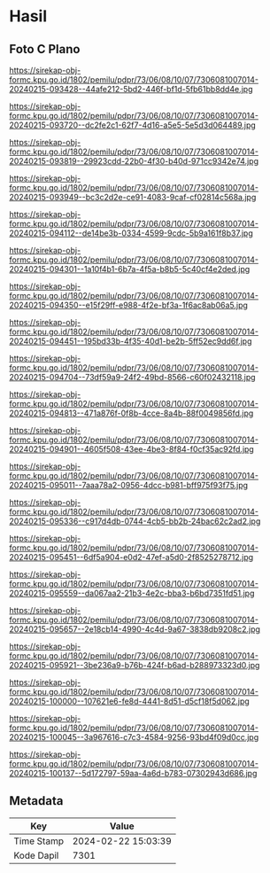 # Hasil

## Foto C Plano

https://sirekap-obj-formc.kpu.go.id/1802/pemilu/pdpr/73/06/08/10/07/7306081007014-20240215-093428--44afe212-5bd2-446f-bf1d-5fb61bb8dd4e.jpg

https://sirekap-obj-formc.kpu.go.id/1802/pemilu/pdpr/73/06/08/10/07/7306081007014-20240215-093720--dc2fe2c1-62f7-4d16-a5e5-5e5d3d064489.jpg

https://sirekap-obj-formc.kpu.go.id/1802/pemilu/pdpr/73/06/08/10/07/7306081007014-20240215-093819--29923cdd-22b0-4f30-b40d-971cc9342e74.jpg

https://sirekap-obj-formc.kpu.go.id/1802/pemilu/pdpr/73/06/08/10/07/7306081007014-20240215-093949--bc3c2d2e-ce91-4083-9caf-cf02814c568a.jpg

https://sirekap-obj-formc.kpu.go.id/1802/pemilu/pdpr/73/06/08/10/07/7306081007014-20240215-094112--de14be3b-0334-4599-9cdc-5b9a161f8b37.jpg

https://sirekap-obj-formc.kpu.go.id/1802/pemilu/pdpr/73/06/08/10/07/7306081007014-20240215-094301--1a10f4b1-6b7a-4f5a-b8b5-5c40cf4e2ded.jpg

https://sirekap-obj-formc.kpu.go.id/1802/pemilu/pdpr/73/06/08/10/07/7306081007014-20240215-094350--e15f29ff-e988-4f2e-bf3a-1f6ac8ab06a5.jpg

https://sirekap-obj-formc.kpu.go.id/1802/pemilu/pdpr/73/06/08/10/07/7306081007014-20240215-094451--195bd33b-4f35-40d1-be2b-5ff52ec9dd6f.jpg

https://sirekap-obj-formc.kpu.go.id/1802/pemilu/pdpr/73/06/08/10/07/7306081007014-20240215-094704--73df59a9-24f2-49bd-8566-c60f02432118.jpg

https://sirekap-obj-formc.kpu.go.id/1802/pemilu/pdpr/73/06/08/10/07/7306081007014-20240215-094813--471a876f-0f8b-4cce-8a4b-88f0049856fd.jpg

https://sirekap-obj-formc.kpu.go.id/1802/pemilu/pdpr/73/06/08/10/07/7306081007014-20240215-094901--4605f508-43ee-4be3-8f84-f0cf35ac92fd.jpg

https://sirekap-obj-formc.kpu.go.id/1802/pemilu/pdpr/73/06/08/10/07/7306081007014-20240215-095011--7aaa78a2-0956-4dcc-b981-bff975f93f75.jpg

https://sirekap-obj-formc.kpu.go.id/1802/pemilu/pdpr/73/06/08/10/07/7306081007014-20240215-095336--c917d4db-0744-4cb5-bb2b-24bac62c2ad2.jpg

https://sirekap-obj-formc.kpu.go.id/1802/pemilu/pdpr/73/06/08/10/07/7306081007014-20240215-095451--6df5a904-e0d2-47ef-a5d0-2f8525278712.jpg

https://sirekap-obj-formc.kpu.go.id/1802/pemilu/pdpr/73/06/08/10/07/7306081007014-20240215-095559--da067aa2-21b3-4e2c-bba3-b6bd7351fd51.jpg

https://sirekap-obj-formc.kpu.go.id/1802/pemilu/pdpr/73/06/08/10/07/7306081007014-20240215-095657--2e18cb14-4990-4c4d-9a67-3838db9208c2.jpg

https://sirekap-obj-formc.kpu.go.id/1802/pemilu/pdpr/73/06/08/10/07/7306081007014-20240215-095921--3be236a9-b76b-424f-b6ad-b288973323d0.jpg

https://sirekap-obj-formc.kpu.go.id/1802/pemilu/pdpr/73/06/08/10/07/7306081007014-20240215-100000--107621e6-fe8d-4441-8d51-d5cf18f5d062.jpg

https://sirekap-obj-formc.kpu.go.id/1802/pemilu/pdpr/73/06/08/10/07/7306081007014-20240215-100045--3a967616-c7c3-4584-9256-93bd4f09d0cc.jpg

https://sirekap-obj-formc.kpu.go.id/1802/pemilu/pdpr/73/06/08/10/07/7306081007014-20240215-100137--5d172797-59aa-4a6d-b783-07302943d686.jpg


## Metadata

| Key        | Value               |
| ---------- | ------------------- |
| Time Stamp | 2024-02-22 15:03:39 |
| Kode Dapil | 7301                |



